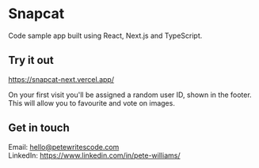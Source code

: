 # Snapcat

Code sample app built using React, Next.js and TypeScript.

## Try it out

https://snapcat-next.vercel.app/

On your first visit you'll be assigned a random user ID, shown in the footer.
This will allow you to favourite and vote on images.

## Get in touch

Email: hello@petewritescode.com \
LinkedIn: https://www.linkedin.com/in/pete-williams/

